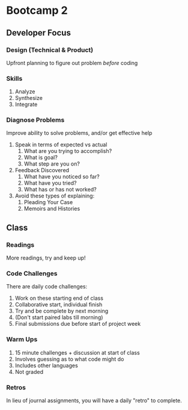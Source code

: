 # Bootcamp 2

## Developer Focus

### Design (Technical & Product)

Upfront planning to figure out problem _before_ coding

### Skills

1. Analyze
1. Synthesize
1. Integrate

### Diagnose Problems

Improve ability to solve problems, and/or get effective help

1. Speak in terms of expected vs actual
    1. What are you trying to accomplish? 
    1. What is goal?
    1. What step are you on?
2. Feedback Discovered
    1. What have you noticed so far?
    1. What have you tried?
    1. What has or has not worked?
3. Avoid these types of explaining:
    1. Pleading Your Case
    1. Memoirs and Histories

## Class

### Readings

More readings, try and keep up!

### Code Challenges

There are daily code challenges:

1. Work on these starting end of class
1. Collaborative start, individual finish
1. Try and be complete by next morning
1. (Don't start paired labs till morning)
1. Final submissions due before start of project week

### Warm Ups

1. 15 minute challenges + discussion at start of class
1. Involves guessing as to what code might do
1. Includes other languages
1. Not graded

### Retros

In lieu of journal assignments, you will have a daily "retro" to complete.